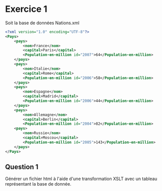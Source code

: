# Exercice 1 
Soit la base de données Nations.xml
```XML
<?xml version="1.0" encoding="UTF-8"?>
<Pays>
	<pays>
		<nom>France</nom>
		<capital>Paris</capital>
		<Population-en-million id="2007">64</Population-en-million>
	</pays>
	<pays>
		<nom>Italie</nom>
		<capital>Rome</capital>
		<Population-en-million id="2006">58</Population-en-million>
	</pays>
	<pays>
		<nom>Espagne</nom>
		<capital>Madrid</capital>
		<Population-en-million id="2006">44</Population-en-million>
	</pays>
	<pays>
		<nom>Allemagne</nom>
		<capital>Berlin</capital>
		<Population-en-million id="2004">82</Population-en-million>
	<pays>
		<nom>Russie</nom>
		<capital>Moscou</capital>
		<Population-en-million id="2005">143</Population-en-million>
	</pays>
</Pays>
```
## Question 1 
Générer un fichier html à l'aide d'une transformation XSLT avec un tableau représentant la base de donnée.
